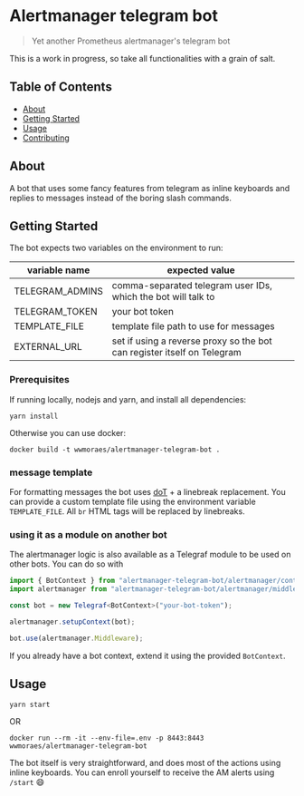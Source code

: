# Alertmanager telegram bot

> Yet another Prometheus alertmanager's telegram bot

This is a work in progress, so take all functionalities with a grain of salt.

## Table of Contents

- [About](#about)
- [Getting Started](#getting_started)
- [Usage](#usage)
- [Contributing](../CONTRIBUTING.md)

## About <a name = "about"></a>

A bot that uses some fancy features from telegram as inline keyboards and replies
to messages instead of the boring slash commands.

## Getting Started <a name = "getting_started"></a>

The bot expects two variables on the environment to run:

| variable name   | expected value                                                          |
| --------------- | ----------------------------------------------------------------------- |
| TELEGRAM_ADMINS | comma-separated telegram user IDs, which the bot will talk to           |
| TELEGRAM_TOKEN  | your bot token                                                          |
| TEMPLATE_FILE   | template file path to use for messages                                  |
| EXTERNAL_URL    | set if using a reverse proxy so the bot can register itself on Telegram |

### Prerequisites

If running locally, nodejs and yarn, and install all dependencies:

```shell
yarn install
```

Otherwise you can use docker:

```shell
docker build -t wwmoraes/alertmanager-telegram-bot .
```

### message template

For formatting messages the bot uses [doT](https://github.com/olado/doT) + a
linebreak replacement. You can provide a custom template file using the
environment variable `TEMPLATE_FILE`. All `br` HTML tags will be replaced by
linebreaks.

### using it as a module on another bot

The alertmanager logic is also available as a Telegraf module to be used on other
bots. You can do so with

```typescript
import { BotContext } from "alertmanager-telegram-bot/alertmanager/context";
import alertmanager from "alertmanager-telegram-bot/alertmanager/middleware";

const bot = new Telegraf<BotContext>("your-bot-token");

alertmanager.setupContext(bot);

bot.use(alertmanager.Middleware);
```

If you already have a bot context, extend it using the provided `BotContext`.

## Usage <a name = "usage"></a>

```shell
yarn start
```

OR

```shell
docker run --rm -it --env-file=.env -p 8443:8443 wwmoraes/alertmanager-telegram-bot
```

The bot itself is very straightforward, and does most of the actions using inline
keyboards. You can enroll yourself to receive the AM alerts using `/start` 😄

